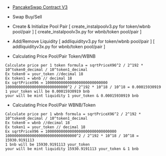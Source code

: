 - [PancakeSwap Contract V3](https://docs.pancakeswap.finance/developers/smart-contracts/pancakeswap-exchange/v3-contracts)
- Swap Buy/Sell
- Create & Initialize Pool Pair [ create_instalpoolv3.py for token/wbnb pool/pair ] [ create_instalpoolv3x.py for wbnb/token pool/pair ]
- Add/Remove Liquidity [ addliquidityv3.py for token/wbnb pool/pair ] [ addliquidityv3x.py for wbnb/token pool/pair ]

- Calculating Price Pool/Pair Token/WBNB
```
Calculate price per 1 token formula = sqrtPriceX96^2 / 2^192 * 10^token0_decimal / 10^token1_decimal
Ex token0 = your_token //decimal 18
Ex token1 = wbnb // decimal 18
Ex sqrtPriceX96 = 1000000000000000000000000000
1000000000000000000000000000^2 / 2^192 * 10^18 / 10^18 = 0.00015930919
1 your_token will be 0.00015930919 bnb
your will be mint liquidity 1 your_token & 0.00015930919 bnb
```

- Calculating Price Pool/Pair WBNB/Token
```
Calculate price per 1 wbnb formula = sqrtPriceX96^2 / 2^192 * 10^token0_decimal / 10^token1_decimal
Ex token0 = wbnb //decimal 18
Ex token1 = your_token // decimal 18
Ex sqrtPriceX96 = 10000000000000000000000000000000
10000000000000000000000000000000^2 / 2^192 * 10^18 / 10^18 = 15930.9191113
1 bnb will be 15930.9191113 your_token
your will be mint liquidity 15930.9191113 your_token & 1 bnb
```
